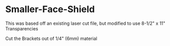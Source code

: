 # Smaller-Face-Shield

This was based off an existing laser cut file, but modified to use 8-1/2" x 11" Transparencies 

Cut the Brackets out of 1/4" (6mm) material

